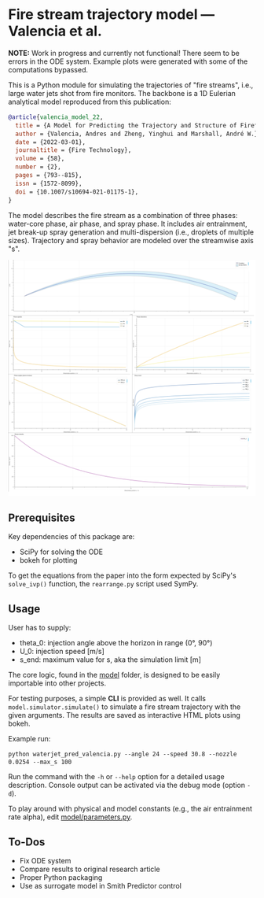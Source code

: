 # Fire stream trajectory model — Valencia et al.

**NOTE:** Work in progress and currently not functional!
There seem to be errors in the ODE system.
Example plots were generated with some of the computations bypassed.

This is a Python module for simulating the trajectories of "fire streams", i.e.,
large water jets shot from fire monitors.
The backbone is a 1D Eulerian analytical
model reproduced from this publication:

```bibtex
@article{valencia_model_22,
  title = {A Model for Predicting the Trajectory and Structure of Firefighting Hose Streams},
  author = {Valencia, Andres and Zheng, Yinghui and Marshall, André W.},
  date = {2022-03-01},
  journaltitle = {Fire Technology},
  volume = {58},
  number = {2},
  pages = {793--815},
  issn = {1572-8099},
  doi = {10.1007/s10694-021-01175-1},
}
```

The model describes the fire stream as a combination of three phases: water-core phase,
air phase, and spray phase. It includes air entrainment, jet break-up spray generation
and multi-dispersion (i.e., droplets of multiple sizes).
Trajectory and spray behavior are modeled over the streamwise axis "s".

![Example plots](doc/example_plots.png)

## Prerequisites

Key dependencies of this package are:
* SciPy for solving the ODE
* bokeh for plotting

To get the equations from the paper into the form expected by SciPy's `solve_ivp()` function, the `rearrange.py` script used SymPy.

## Usage

User has to supply:
- theta_0: injection angle above the horizon in range (0°, 90°)
- U_0: injection speed [m/s]
- s_end: maximum value for s, aka the simulation limit [m]

The core logic, found in the [model](model) folder, is designed to be easily importable into other projects.

For testing purposes, a simple **CLI** is provided as well.
It calls `model.simulator.simulate()` to simulate a fire stream trajectory with the given arguments.
The results are saved as interactive HTML plots using bokeh.

Example run:

``` 
python waterjet_pred_valencia.py --angle 24 --speed 30.8 --nozzle 0.0254 --max_s 100
``` 

Run the command with the `-h` or `--help` option for a detailed usage description.
Console output can be activated via the debug mode (option `-d`).

To play around with physical and model constants (e.g., the air entrainment rate alpha),
edit [model/parameters.py](model/parameters.py).

## To-Dos

* Fix ODE system
* Compare results to original research article
* Proper Python packaging
* Use as surrogate model in Smith Predictor control
